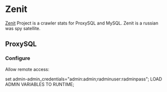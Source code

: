 # Zenit

[Zenit](https://en.wikipedia.org/wiki/Zenit_(satellite)) Project is a crawler stats for ProxySQL and MySQL. Zenit is a
russian was spy satellite.

## ProxySQL

### Configure

Allow remote access:

set admin-admin_credentials="admin:admin;radminuser:radminpass";
LOAD ADMIN VARIABLES TO RUNTIME;
